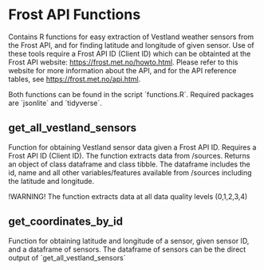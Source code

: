 # Frost API Functions
Contains R functions for easy extraction of Vestland weather sensors from the Frost API, and for finding latitude and longitude of given sensor.
Use of these tools require a Frost API ID (Client ID) which can be obtainted at the Frost API website: https://frost.met.no/howto.html.
Please refer to this website for more information about the API, and for the API reference tables, see https://frost.met.no/api.html.

Both functions can be found in the script ´functions.R´. 
Required packages are ´jsonlite´ and ´tidyverse´.

## get_all_vestland_sensors

Function for obtaining Vestland sensor data given a Frost API ID. Requires a Frost API ID (Client ID). 
The function extracts data from /sources. Returns an object of class dataframe and class tibble. 
The dataframe includes the id, name and all other variables/features available 
from /sources including the latitude and longitude.

!WARNING! The function extracts data at all data quality levels (0,1,2,3,4)

## get_coordinates_by_id
Function for obtaining latitude and longitude of a sensor, given sensor ID, and a dataframe of sensors. 
The dataframe of sensors can be the direct output of ´get_all_vestland_sensors´